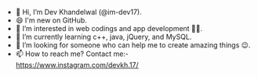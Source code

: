 - 👋 Hi, I’m Dev Khandelwal (@im-dev17).
- 😄 I'm new on GitHub.
- 👀 I’m interested in web codings and app development 🧑‍💻.
- 🌱 I’m currently learning c++, java, jQuery, and MySQL.
- 💞️ I’m looking for someone who can help me to create amazing things 😉.
- 📫 How to reach me? 
           Contact me:- https://www.instagram.com/devkh.17/

<!---
im-dev17/im-dev17 is a ✨ special ✨ repository because its `ABOUT-me.md` (this file) appears on your GitHub profile.
You can click the Preview link to take a look at your changes.
--->
